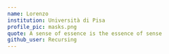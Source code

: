 ```yaml
---
name: Lorenzo
institution: Università di Pisa
profile_pic: masks.png
quote: A sense of essence is the essence of sense
github_user: Recursing
---
```

